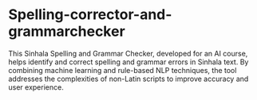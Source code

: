 # Spelling-corrector-and-grammarchecker
This Sinhala Spelling and Grammar Checker, developed for an AI course, helps identify and correct spelling and grammar errors in Sinhala text. By combining machine learning and rule-based NLP techniques, the tool addresses the complexities of non-Latin scripts to improve accuracy and user experience.

